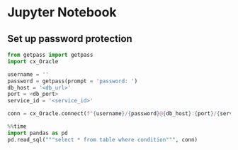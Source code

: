 # Jupyter Notebook

## Set up password protection
```python
from getpass import getpass
import cx_Oracle

username = ''
password = getpass(prompt = 'password: ')
db_host = '<db_url>'
port = <db_port>
service_id = '<service_id>'
```
```python
conn = cx_Oracle.connect(f"{username}/{password}@{db_host}:{port}/{service_id}")
```
```python
%%time
import pandas as pd
pd.read_sql("""select * from table where condition""", conn)
```
